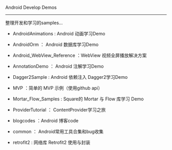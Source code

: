 Android Develop Demos

-----

整理开发和学习的samples...


- AndroidAnimations : Android 动画学习Demo

- AndroidOrm ： Android 数据库学习Demo

- Android_WebView_Reference ：WebView 视频全屏播放解决方案

- AnnotationDemo ： Android 注解学习Demo

- Dagger2Sample : Android 依赖注入 Dagger2学习Demo

- MVP ：简单的 MVP 示例（使用github api）

- Mortar_Flow_Samples : Square的 Mortar 与 Flow 库学习 Demo

- ProviderTutorial ： ContentProvider学习之旅

- blogcodes ：Android 博客code

- common ： Android常用工具合集和bug收集

- retrofit2 : 网络库 Retrofit2 使用与封装


